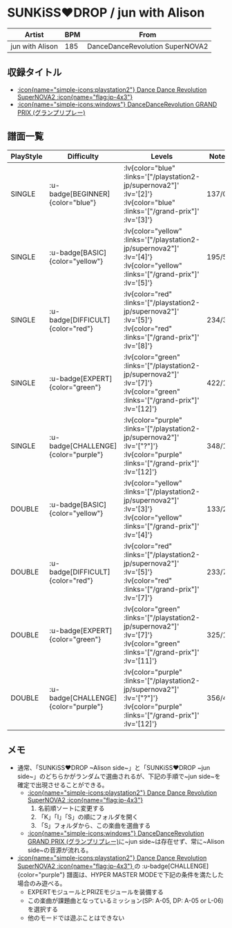 # SUNKiSS♥DROP / jun with Alison

|Artist|BPM|From|
|------|---|----|
|jun with Alison|185|DanceDanceRevolution SuperNOVA2|

## 収録タイトル

- [ :icon{name="simple-icons:playstation2"} Dance Dance Revolution SuperNOVA2 :icon{name="flag:jp-4x3"} ](/playstation2-jp/supernova2)
- [ :icon{name="simple-icons:windows"} DanceDanceRevolution GRAND PRIX (グランプリプレー)](/grand-prix)

## 譜面一覧

|PlayStyle|Difficulty|Levels|Notes|Movie|
|---------|----------|------|-----|-----|
|SINGLE| :u-badge[BEGINNER]{color="blue"} | :lv{color="blue" :links='["/playstation2-jp/supernova2"]' :lv='[2]'}  :lv{color="blue" :links='["/grand-prix"]' :lv='[3]'} |137/0||
|SINGLE| :u-badge[BASIC]{color="yellow"} | :lv{color="yellow" :links='["/playstation2-jp/supernova2"]' :lv='[4]'}  :lv{color="yellow" :links='["/grand-prix"]' :lv='[5]'} |195/5||
|SINGLE| :u-badge[DIFFICULT]{color="red"} | :lv{color="red" :links='["/playstation2-jp/supernova2"]' :lv='[5]'}  :lv{color="red" :links='["/grand-prix"]' :lv='[8]'} |234/3||
|SINGLE| :u-badge[EXPERT]{color="green"} | :lv{color="green" :links='["/playstation2-jp/supernova2"]' :lv='[7]'}  :lv{color="green" :links='["/grand-prix"]' :lv='[12]'} |422/14||
|SINGLE| :u-badge[CHALLENGE]{color="purple"} | :lv{color="purple" :links='["/playstation2-jp/supernova2"]' :lv='["?"]'}  :lv{color="purple" :links='["/grand-prix"]' :lv='[12]'} |348/14||
|DOUBLE| :u-badge[BASIC]{color="yellow"} | :lv{color="yellow" :links='["/playstation2-jp/supernova2"]' :lv='[3]'}  :lv{color="yellow" :links='["/grand-prix"]' :lv='[4]'} |133/2||
|DOUBLE| :u-badge[DIFFICULT]{color="red"} | :lv{color="red" :links='["/playstation2-jp/supernova2"]' :lv='[5]'}  :lv{color="red" :links='["/grand-prix"]' :lv='[7]'} |233/7||
|DOUBLE| :u-badge[EXPERT]{color="green"} | :lv{color="green" :links='["/playstation2-jp/supernova2"]' :lv='[7]'}  :lv{color="green" :links='["/grand-prix"]' :lv='[11]'} |325/18||
|DOUBLE| :u-badge[CHALLENGE]{color="purple"} | :lv{color="purple" :links='["/playstation2-jp/supernova2"]' :lv='["?"]'}  :lv{color="purple" :links='["/grand-prix"]' :lv='[12]'} |356/4||

## メモ

- 通常、「SUNKiSS♥DROP \~Alison side\~」と「SUNKiSS♥DROP \~jun side\~」のどちらかがランダムで選曲されるが、下記の手順で\~jun side\~を確定で出現させることができる。
  - [ :icon{name="simple-icons:playstation2"} Dance Dance Revolution SuperNOVA2 :icon{name="flag:jp-4x3"} ](/playstation2-jp/supernova2)
    1. 名前順ソートに変更する
    1. 「K」「I」「S」の順にフォルダを開く
    1. 「S」フォルダから、この楽曲を選曲する
  - [ :icon{name="simple-icons:windows"} DanceDanceRevolution GRAND PRIX (グランプリプレー)](/grand-prix)に\~jun side\~は存在せず、常に\~Alison side\~の音源が流れる。
- [ :icon{name="simple-icons:playstation2"} Dance Dance Revolution SuperNOVA2 :icon{name="flag:jp-4x3"} ](/playstation2-jp/supernova2)の :u-badge[CHALLENGE]{color="purple"} 譜面は、HYPER MASTER MODEで下記の条件を満たした場合のみ遊べる。
  - EXPERTモジュールとPRIZEモジュールを装備する
  - この楽曲が課題曲となっているミッション(SP: A-05, DP: A-05 or L-06)を選択する
  - 他のモードでは遊ぶことはできない
